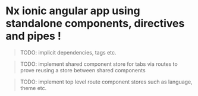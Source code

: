 # Nx ionic angular app using standalone components, directives and pipes !

> TODO: implicit dependencies, tags etc.

> TODO: implement shared component store for tabs via routes to prove reusing a store between shared components

> TODO: implement top level route component stores such as language, theme etc.

